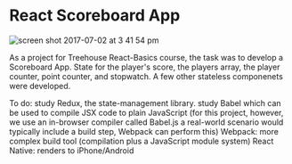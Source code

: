 # React Scoreboard App

![screen shot 2017-07-02 at 3 41 54 pm](https://user-images.githubusercontent.com/29428052/27770329-0e64e8d8-5f3d-11e7-875b-52770e13fcb3.png)

As a project for Treehouse React-Basics course, the task was to develop a Scoreboard App. 
State for the player's score, the players array, the player counter, point counter, and stopwatch. A few other stateless componenets were developed. 

To do: study Redux, the state-management library. study Babel which can be used to compile JSX code to plain JavaScript (for this project, however, we use an in-browser compiler called Babel.js a real-world scenario would typically include a build step, Webpack can perform this)
Webpack: more complex build tool (compilation plus a JavaScript module system)
React Native: renders to iPhone/Android

